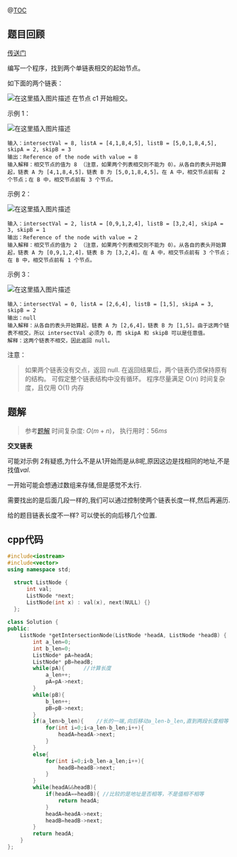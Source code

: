 @[TOC](LeetCode-day36-交叉链表-cpp)

## 题目回顾

[传送门](https://leetcode-cn.com/problems/sort-list/)

编写一个程序，找到两个单链表相交的起始节点。

如下面的两个链表：

![在这里插入图片描述](https://img-blog.csdnimg.cn/20190615091151684.png?x-oss-process=image/watermark,type_ZmFuZ3poZW5naGVpdGk,shadow_10,text_aHR0cHM6Ly9ibG9nLmNzZG4ubmV0L3FxXzQyMTQ2NjMw,size_16,color_FFFFFF,t_70)
在节点 c1 开始相交。

 

示例 1：

![在这里插入图片描述](https://img-blog.csdnimg.cn/20190615091208319.png?x-oss-process=image/watermark,type_ZmFuZ3poZW5naGVpdGk,shadow_10,text_aHR0cHM6Ly9ibG9nLmNzZG4ubmV0L3FxXzQyMTQ2NjMw,size_16,color_FFFFFF,t_70)

```
输入：intersectVal = 8, listA = [4,1,8,4,5], listB = [5,0,1,8,4,5], skipA = 2, skipB = 3
输出：Reference of the node with value = 8
输入解释：相交节点的值为 8 （注意，如果两个列表相交则不能为 0）。从各自的表头开始算起，链表 A 为 [4,1,8,4,5]，链表 B 为 [5,0,1,8,4,5]。在 A 中，相交节点前有 2 个节点；在 B 中，相交节点前有 3 个节点。
```

示例 2：

![在这里插入图片描述](https://img-blog.csdnimg.cn/20190615091217895.png?x-oss-process=image/watermark,type_ZmFuZ3poZW5naGVpdGk,shadow_10,text_aHR0cHM6Ly9ibG9nLmNzZG4ubmV0L3FxXzQyMTQ2NjMw,size_16,color_FFFFFF,t_70)
```
输入：intersectVal = 2, listA = [0,9,1,2,4], listB = [3,2,4], skipA = 3, skipB = 1
输出：Reference of the node with value = 2
输入解释：相交节点的值为 2 （注意，如果两个列表相交则不能为 0）。从各自的表头开始算起，链表 A 为 [0,9,1,2,4]，链表 B 为 [3,2,4]。在 A 中，相交节点前有 3 个节点；在 B 中，相交节点前有 1 个节点。
```

示例 3：

![在这里插入图片描述](https://img-blog.csdnimg.cn/20190615091227414.png?x-oss-process=image/watermark,type_ZmFuZ3poZW5naGVpdGk,shadow_10,text_aHR0cHM6Ly9ibG9nLmNzZG4ubmV0L3FxXzQyMTQ2NjMw,size_16,color_FFFFFF,t_70)
```
输入：intersectVal = 0, listA = [2,6,4], listB = [1,5], skipA = 3, skipB = 2
输出：null
输入解释：从各自的表头开始算起，链表 A 为 [2,6,4]，链表 B 为 [1,5]。由于这两个链表不相交，所以 intersectVal 必须为 0，而 skipA 和 skipB 可以是任意值。
解释：这两个链表不相交，因此返回 null。
```

注意：

> 如果两个链表没有交点，返回 null.
> 在返回结果后，两个链表仍须保持原有的结构。
> 可假定整个链表结构中没有循环。
> 程序尽量满足 O(n) 时间复杂度，且仅用 O(1) 内存

## 题解

> 参考[题解](https://leetcode-cn.com/problems/intersection-of-two-linked-lists/solution/xiang-jiao-lian-biao-by-bnw7cgeofh/)
> 时间复杂度: $O(m+n)$， 
> 执行用时：$56 ms$ 

**交叉链表**

可能对示例 2有疑惑,为什么不是从1开始而是从8呢,原因这边是找相同的地址,不是找值$val$.

一开始可能会想通过数组来存储,但是感觉不太行.

需要找出的是后面几段一样的,我们可以通过控制使两个链表长度一样,然后再遍历.

给的题目链表长度不一样? 可以使长的向后移几个位置.

## cpp代码

```c++
#include<iostream>
#include<vector>
using namespace std;

  struct ListNode {
      int val;
      ListNode *next;
      ListNode(int x) : val(x), next(NULL) {}
  };
 
class Solution {
public:
    ListNode *getIntersectionNode(ListNode *headA, ListNode *headB) {
        int a_len=0;
        int b_len=0;
        ListNode* pA=headA;
        ListNode* pB=headB;
        while(pA){		//计算长度
            a_len++;
            pA=pA->next;
        }
        while(pB){
            b_len++;
            pB=pB->next;
        }
        if(a_len>b_len){	//长的一端,向后移动a_len-b_len,直到两段长度相等
            for(int i=0;i<a_len-b_len;i++){
                headA=headA->next;
            }
        }
        else{
            for(int i=0;i<b_len-a_len;i++){
                headB=headB->next;
            }
        }
        while(headA&&headB){
            if(headA==headB){ //比较的是地址是否相等，不是值相不相等
                return headA;
            }
            headA=headA->next;
            headB=headB->next;
        }
        return headA;
    }
};

```
